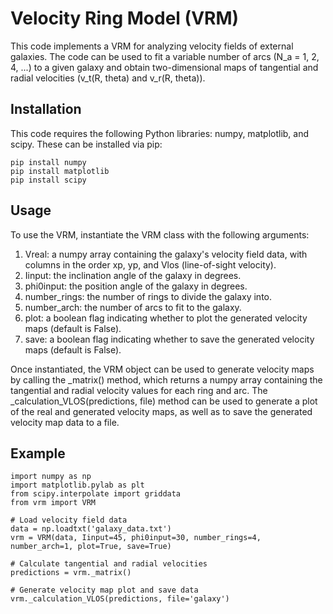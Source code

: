 # Velocity Ring Model (VRM)
This code implements a VRM for analyzing velocity fields of external galaxies. The code can be used to fit a variable number of arcs (N_a = 1, 2, 4, ...) to a given galaxy and obtain two-dimensional maps of tangential and radial velocities (v_t(R, theta) and v_r(R, theta)).
## Installation
This code requires the following Python libraries: numpy, matplotlib, and scipy. These can be installed via pip:
```
pip install numpy
pip install matplotlib
pip install scipy
```
## Usage
To use the VRM, instantiate the VRM class with the following arguments:
1. Vreal: a numpy array containing the galaxy's velocity field data, with columns in the order xp, yp, and Vlos (line-of-sight velocity).
2. Iinput: the inclination angle of the galaxy in degrees.
3. phi0input: the position angle of the galaxy in degrees.
4. number_rings: the number of rings to divide the galaxy into.
5. number_arch: the number of arcs to fit to the galaxy.
6. plot: a boolean flag indicating whether to plot the generated velocity maps (default is False).
7. save: a boolean flag indicating whether to save the generated velocity maps (default is False).

Once instantiated, the VRM object can be used to generate velocity maps by calling the _matrix() method, which returns a numpy array containing the tangential and radial velocity values for each ring and arc.
The _calculation_VLOS(predictions, file) method can be used to generate a plot of the real and generated velocity maps, as well as to save the generated velocity map data to a file.
## Example
```
import numpy as np
import matplotlib.pylab as plt
from scipy.interpolate import griddata
from vrm import VRM

# Load velocity field data
data = np.loadtxt('galaxy_data.txt')
vrm = VRM(data, Iinput=45, phi0input=30, number_rings=4, number_arch=1, plot=True, save=True)

# Calculate tangential and radial velocities
predictions = vrm._matrix()

# Generate velocity map plot and save data
vrm._calculation_VLOS(predictions, file='galaxy')
```
